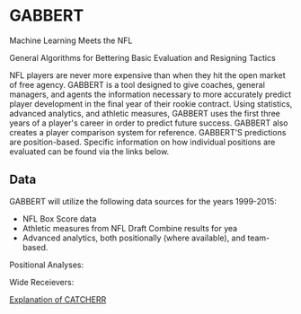 # GABBERT
Machine Learning Meets the NFL

General
Algorithms for
Bettering
Basic
Evaluation and
Resigning
Tactics

NFL players are never more expensive than when they hit the open market of free agency. GABBERT is a tool designed to give coaches, general managers, and agents the information necessary to more accurately predict player development in the final year of their rookie contract. Using statistics, advanced analytics, and athletic measures, GABBERT uses the first three years of a player's career in order to predict future success. GABBERT also creates a player comparison system for reference. GABBERT'S predictions are position-based. Specific information on how individual positions are evaluated can be found via the links below.




## Data

GABBERT will utilize the following data sources for the years 1999-2015:
* NFL Box Score data
* Athletic measures from NFL Draft Combine results for yea
* Advanced analytics, both positionally (where available), and team-based.
  
Positional Analyses:

Wide Receievers: 

[Explanation of CATCHERR](https://github.com/cl65610/GABBERT/blob/master/wide_receivers/catcherr.md)
